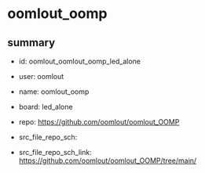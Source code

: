 # oomlout_oomp
 
## summary 
* id: oomlout_oomlout_oomp_led_alone
* user: oomlout
* name: oomlout_oomp
* board: led_alone
* repo: https://github.com/oomlout/oomlout_OOMP



* src_file_repo_sch: 
* src_file_repo_sch_link: https://github.com/oomlout/oomlout_OOMP/tree/main/




